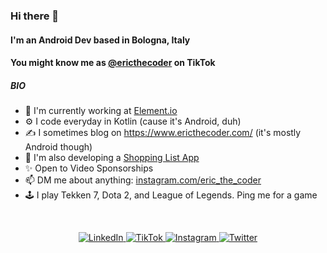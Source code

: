 ### Hi there 👋

#### I'm an Android Dev based in Bologna, Italy

#### You might know me as [@ericthecoder](https://www.tiktok.com/@eric_the_coder) on TikTok

##### BIO
- 🏢 I'm currently working at [Element.io](https://element.io/)
- ⚙️ I code everyday in Kotlin (cause it's Android, duh)
- ✍️ I sometimes blog on https://www.ericthecoder.com/ (it's mostly Android though)
- 💅 I'm also developing a [Shopping List App](https://play.google.com/store/apps/details?id=com.ericthecoder.shopshopshoppinglist)
- ✨ Open to Video Sponsorships
- 📫 DM me about anything: [instagram.com/eric_the_coder](https://www.instagram.com/eric_the_coder/)
- 🕹️ I play Tekken 7, Dota 2, and League of Legends. Ping me for a game

<br />
<p align="center">
  <a href="https://www.linkedin.com/in/eric-decanini/" target="_blank"><img alt="LinkedIn" src="https://img.shields.io/badge/-LinkedIn-0077B5?style=flat-square&logo=Linkedin&logoColor=white" />
          <a href="https://www.tiktok.com/@ericthecoder" target="_blank"><img alt="TikTok" src="https://img.shields.io/badge/-TikTok-000000?style=flat-square&logo=TikTok&logoColor=white" />
    <a href="https://www.instagram.com/eric_the_coder/" target="_blank"><img alt="Instagram" src="https://img.shields.io/badge/-Instagram-E4405F?style=flat-square&logo=Instagram&logoColor=white" />
    <a href="https://twitter.com/eric_the_coder" target="_blank"><img alt="Twitter" src="https://img.shields.io/badge/-Twitter-1DA1F2?style=flat-square&logo=Twitter&logoColor=white" />
</p>
